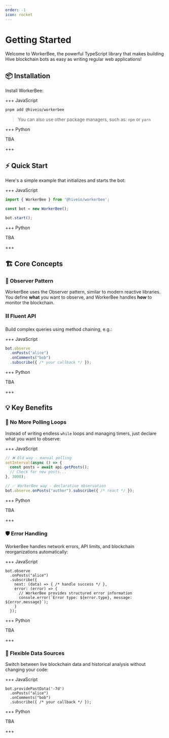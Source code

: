 ```yaml
---
order: -1
icon: rocket
---
```


# Getting Started

Welcome to WorkerBee, the powerful TypeScript library that makes building Hive blockchain bots as easy as writing regular web applications!

## :package: Installation

Install WorkerBee:

+++ JavaScript

```bash
pnpm add @hiveio/workerbee
```

> You can also use other package managers, such as: `npm` or `yarn`

+++ Python

TBA

+++

## :zap: Quick Start

Here's a simple example that initializes and starts the bot:

+++ JavaScript

```typescript
import { WorkerBee } from '@hiveio/workerbee';

const bot = new WorkerBee();

bot.start();
```

+++ Python

TBA

+++

## :building_construction: Core Concepts

### :eyes: Observer Pattern

WorkerBee uses the Observer pattern, similar to modern reactive libraries. You define **what** you want to observe, and WorkerBee handles **how** to monitor the blockchain.

### :chains: Fluent API

Build complex queries using method chaining, e.g.:

+++ JavaScript

```typescript
bot.observe
  .onPosts("alice")
  .onComments("bob")
  .subscribe({ /* your callback */ });
```

+++ Python

TBA

+++

## :bulb: Key Benefits

### :no_entry_sign: No More Polling Loops

Instead of writing endless `while` loops and managing timers, just declare what you want to observe:

+++ JavaScript

```typescript
// ❌ Old way - manual polling
setInterval(async () => {
  const posts = await api.getPosts();
  // Check for new posts...
}, 3000);

// ✅ WorkerBee way - declarative observation
bot.observe.onPosts("author").subscribe({ /* react */ });
```

+++ Python

TBA

+++

### :shield: Error Handling

WorkerBee handles network errors, API limits, and blockchain reorganizations automatically:

+++ JavaScript

```typescript:highlight="5-8"
bot.observe
  .onPosts("alice")
  .subscribe({
    next: (data) => { /* handle success */ },
    error: (error) => {
      // WorkerBee provides structured error information
      console.error(`Error type: ${error.type}, message: ${error.message}`);
    }
  });
```

+++ Python

TBA

+++

### :arrows_counterclockwise: Flexible Data Sources

Switch between live blockchain data and historical analysis without changing your code:

+++ JavaScript

```typescript:highlight="1"
bot.providePastData('-7d')
  .onPosts("alice")
  .onComments("bob")
  .subscribe({ /* your callback */ });
```

+++ Python

TBA

+++
